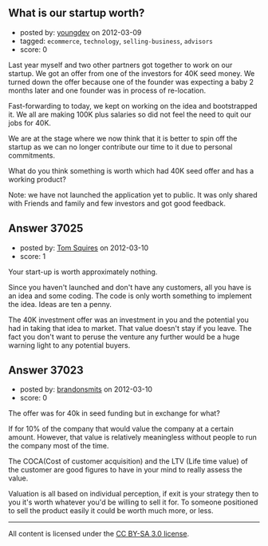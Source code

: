 ## What is our startup worth?

- posted by: [youngdev](https://stackexchange.com/users/-1/16843-youngdev) on 2012-03-09
- tagged: `ecommerce`, `technology`, `selling-business`, `advisors`
- score: 0

Last year myself and two other partners got together to work on our startup. We got an offer from one of the investors for 40K seed money. We turned down the offer because one of the founder was expecting a baby 2 months later and one founder was in process of re-location.

Fast-forwarding to today, we kept on working on the idea and bootstrapped it. We all are making 100K plus salaries so did not feel the need to quit our jobs for 40K.

We are at the stage where we now think that it is better to spin off the startup as we can no longer contribute our time to it due to personal commitments.

What do you think something is worth which had 40K seed offer and has a working product?

Note: we have not launched the application yet to public. It was only shared with Friends and family and few investors and got good feedback.


## Answer 37025

- posted by: [Tom Squires](https://stackexchange.com/users/-1/11392-tom-squires) on 2012-03-10
- score: 1

Your start-up is worth approximately nothing. 

Since you haven't launched and don't have any customers, all you have is an idea and some coding. The code is only worth something to implement the idea. Ideas are ten a penny.

The 40K investment offer was an investment in you and the potential you had in taking that idea to market. That value doesn't stay if you leave. The fact you don't want to peruse the venture any further would be a huge warning light to any potential buyers.



## Answer 37023

- posted by: [brandonsmits](https://stackexchange.com/users/-1/16850-brandonsmits) on 2012-03-10
- score: 0

The offer was for 40k in seed funding but in exchange for what? 

If for 10% of the company that would value the company at a certain amount. However, that value is relatively meaningless without people to run the company most of the time. 

The COCA(Cost of customer acquisition) and the LTV (Life time value) of the customer are good figures to have in your mind to really assess the value.

Valuation is all based on individual perception, if exit is your strategy then to you it's worth whatever you'd be willing to sell it for. To someone positioned to sell the product easily it could be worth much more, or less.



---

All content is licensed under the [CC BY-SA 3.0 license](https://creativecommons.org/licenses/by-sa/3.0/).
